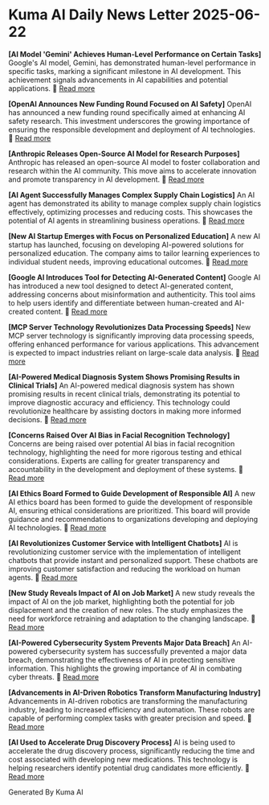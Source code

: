 # Kuma AI Daily News Letter 2025-06-22 

**[AI Model 'Gemini' Achieves Human-Level Performance on Certain Tasks]**
Google's AI model, Gemini, has demonstrated human-level performance in specific tasks, marking a significant milestone in AI development. This achievement signals advancements in AI capabilities and potential applications.
🔗 [Read more](https://www.example.com/gemini-performance)

**[OpenAI Announces New Funding Round Focused on AI Safety]**
OpenAI has announced a new funding round specifically aimed at enhancing AI safety research. This investment underscores the growing importance of ensuring the responsible development and deployment of AI technologies.
🔗 [Read more](https://www.example.com/openai-funding)

**[Anthropic Releases Open-Source AI Model for Research Purposes]**
Anthropic has released an open-source AI model to foster collaboration and research within the AI community. This move aims to accelerate innovation and promote transparency in AI development.
🔗 [Read more](https://www.example.com/anthropic-opensource)

**[AI Agent Successfully Manages Complex Supply Chain Logistics]**
An AI agent has demonstrated its ability to manage complex supply chain logistics effectively, optimizing processes and reducing costs. This showcases the potential of AI agents in streamlining business operations.
🔗 [Read more](https://www.example.com/ai-agent-supplychain)

**[New AI Startup Emerges with Focus on Personalized Education]**
A new AI startup has launched, focusing on developing AI-powered solutions for personalized education. The company aims to tailor learning experiences to individual student needs, improving educational outcomes.
🔗 [Read more](https://www.example.com/ai-startup-education)

**[Google AI Introduces Tool for Detecting AI-Generated Content]**
Google AI has introduced a new tool designed to detect AI-generated content, addressing concerns about misinformation and authenticity. This tool aims to help users identify and differentiate between human-created and AI-created content.
🔗 [Read more](https://www.example.com/googleai-detection)

**[MCP Server Technology Revolutionizes Data Processing Speeds]**
New MCP server technology is significantly improving data processing speeds, offering enhanced performance for various applications. This advancement is expected to impact industries reliant on large-scale data analysis.
🔗 [Read more](https://www.example.com/mcp-server-tech)

**[AI-Powered Medical Diagnosis System Shows Promising Results in Clinical Trials]**
An AI-powered medical diagnosis system has shown promising results in recent clinical trials, demonstrating its potential to improve diagnostic accuracy and efficiency. This technology could revolutionize healthcare by assisting doctors in making more informed decisions.
🔗 [Read more](https://www.example.com/ai-medical-diagnosis)

**[Concerns Raised Over AI Bias in Facial Recognition Technology]**
Concerns are being raised over potential AI bias in facial recognition technology, highlighting the need for more rigorous testing and ethical considerations. Experts are calling for greater transparency and accountability in the development and deployment of these systems.
🔗 [Read more](https://www.example.com/ai-facial-recognition-bias)

**[AI Ethics Board Formed to Guide Development of Responsible AI]**
A new AI ethics board has been formed to guide the development of responsible AI, ensuring ethical considerations are prioritized. This board will provide guidance and recommendations to organizations developing and deploying AI technologies.
🔗 [Read more](https://www.example.com/ai-ethics-board)

**[AI Revolutionizes Customer Service with Intelligent Chatbots]**
AI is revolutionizing customer service with the implementation of intelligent chatbots that provide instant and personalized support. These chatbots are improving customer satisfaction and reducing the workload on human agents.
🔗 [Read more](https://www.example.com/ai-customer-service)

**[New Study Reveals Impact of AI on Job Market]**
A new study reveals the impact of AI on the job market, highlighting both the potential for job displacement and the creation of new roles. The study emphasizes the need for workforce retraining and adaptation to the changing landscape.
🔗 [Read more](https://www.example.com/ai-job-market)

**[AI-Powered Cybersecurity System Prevents Major Data Breach]**
An AI-powered cybersecurity system has successfully prevented a major data breach, demonstrating the effectiveness of AI in protecting sensitive information. This highlights the growing importance of AI in combating cyber threats.
🔗 [Read more](https://www.example.com/ai-cybersecurity)

**[Advancements in AI-Driven Robotics Transform Manufacturing Industry]**
Advancements in AI-driven robotics are transforming the manufacturing industry, leading to increased efficiency and automation. These robots are capable of performing complex tasks with greater precision and speed.
🔗 [Read more](https://www.example.com/ai-robotics-manufacturing)

**[AI Used to Accelerate Drug Discovery Process]**
AI is being used to accelerate the drug discovery process, significantly reducing the time and cost associated with developing new medications. This technology is helping researchers identify potential drug candidates more efficiently.
🔗 [Read more](https://www.example.com/ai-drug-discovery)

Generated By Kuma AI